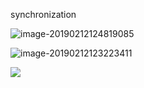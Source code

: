synchronization

![image-20190212124819085](https://ws4.sinaimg.cn/large/006tNc79ly1g03jmji06lj30yt059tc5.jpg)

![image-20190212123223411](https://ws1.sinaimg.cn/large/006tNc79ly1g03j60ugzbj30j20n447i.jpg)

![](https://ws4.sinaimg.cn/large/006tNc79ly1g03jllsrrmj30kk024aa1.jpg)







